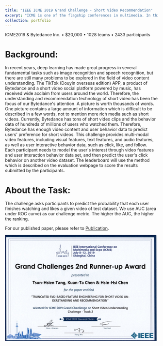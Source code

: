 ```yaml
---
title: "IEEE ICME 2019 Grand Challenge - Short Video Recommendation"
excerpt: "ICME is one of the flagship conferences in multimedia. In this competition, participants are asked to predict whether a user will finish and like a specific short video along with its multi-modal features. My solution is ranked $3^{rd}$ out of **1028** teams from all over the world. [See competition LeaderBoard](https://biendata.com/competition/icmechallenge2019/).<br/><img src='/images/6634005837125779463.png'>"
collection: portfolio
---
```

ICME2019 & Bytedance Inc. • $20,000 • 1028 teams • 2433 participants

# Background:

In recent years, deep learning has made great progress in several fundamental tasks such as image recognition and speech recognition, but there are still many problems to be explored in the field of video content understanding.
The TikTok (Douyin overseas edition) APP, a product of Bytedance and a short video social platform powered by music, has received wide acclaim from users around the world. Therefore, the understanding and recommendation technology of short video has been the focus of our Bytedance's attention.
A picture is worth thousands of words. One picture contains a large amount of information which is difficult to be described in a few words, not to mention more rich media such as short videos. Currently, Bytedance has tons of short video clips and the behavior data of hundreds of millions of users who watched them. Therefore, Bytedance has enough video content and user behavior data to predict users' preference for short videos.
This challenge provides multi-modal video features, including visual features, text features, and audio features, as well as user interactive behavior data, such as click, like, and follow. Each participant needs to model the user's interest through video features and user interaction behavior data set, and then predict the user's click behavior on another video dataset. 
The leaderboard will use the method which is described on the evaluation webpage to score the results submitted by the participants.

# About the Task:
 
The challenge asks participants to predict the probability that each user finishes watching and likes a given video of test dataset.
We use AUC (area under ROC curve) as our challenge metric. The higher the AUC, the higher the ranking.

For our published paper, please refer to [Publication](https://thtang.github.io/publication/2009-10-01-paper-title-number-1).

<img src='/images/66585154_547213409142730_1102264517129142272_n.jpg' width='500'>